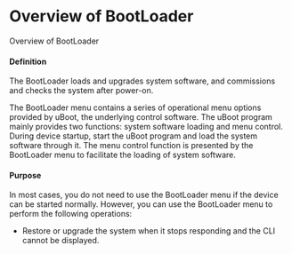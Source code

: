 Overview of BootLoader
======================

Overview of BootLoader

#### Definition

The BootLoader loads and upgrades system software, and commissions and checks the system after power-on.

The BootLoader menu contains a series of operational menu options provided by uBoot, the underlying control software. The uBoot program mainly provides two functions: system software loading and menu control. During device startup, start the uBoot program and load the system software through it. The menu control function is presented by the BootLoader menu to facilitate the loading of system software.


#### Purpose

In most cases, you do not need to use the BootLoader menu if the device can be started normally. However, you can use the BootLoader menu to perform the following operations:

* Restore or upgrade the system when it stops responding and the CLI cannot be displayed.